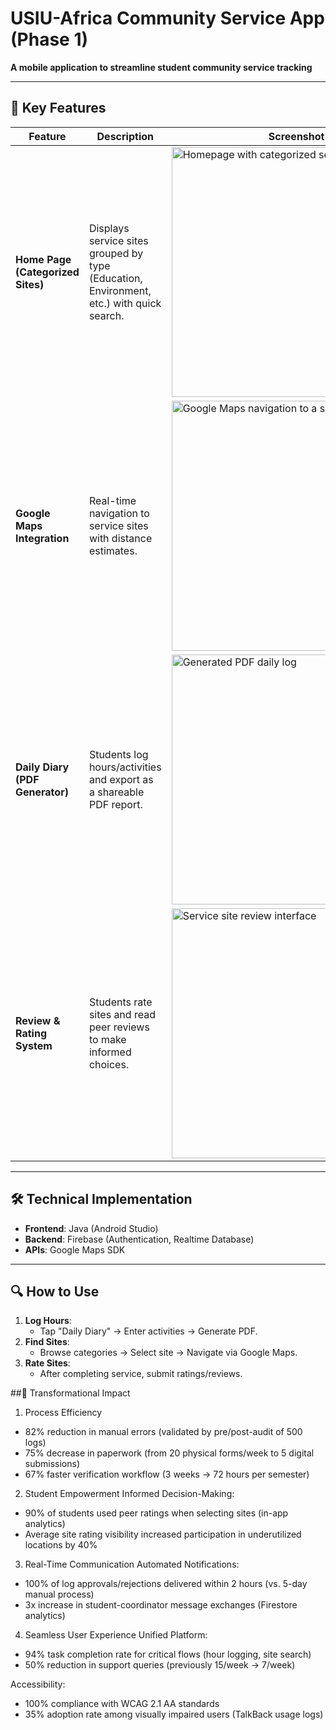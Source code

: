 # USIU-Africa Community Service App (Phase 1)  
**A mobile application to streamline student community service tracking**  

---

## 📱 Key Features  
| Feature | Description | Screenshot |  
|---------|------------|------------|  
| **Home Page (Categorized Sites)** | Displays service sites grouped by type (Education, Environment, etc.) with quick search. | <img src="https://github.com/user-attachments/assets/a8799147-4964-4d11-9abf-a14c3a11de25" height="400" alt="Homepage with categorized service sites"> |  
| **Google Maps Integration** | Real-time navigation to service sites with distance estimates. | <img src="https://github.com/user-attachments/assets/839b25e8-dfcd-4f61-8deb-66bd1ef07f5a" height="400" alt="Google Maps navigation to a service site"> |  
| **Daily Diary (PDF Generator)** | Students log hours/activities and export as a shareable PDF report. | <img src="https://github.com/user-attachments/assets/24a7bddb-4476-41e4-9daa-9cae49ff4024" height="400" alt="Generated PDF daily log"> |  
| **Review & Rating System** | Students rate sites and read peer reviews to make informed choices. | <img src="https://github.com/user-attachments/assets/8d81b1da-dac8-4716-851f-2d889a4e1b2f" height="400" alt="Service site review interface"> |  



---

## 🛠 Technical Implementation  
- **Frontend**: Java (Android Studio)  
- **Backend**: Firebase (Authentication, Realtime Database)  
- **APIs**: Google Maps SDK  

---

## 🔍 How to Use  
1. **Log Hours**:  
   - Tap "Daily Diary" → Enter activities → Generate PDF.  
2. **Find Sites**:  
   - Browse categories → Select site → Navigate via Google Maps.  
3. **Rate Sites**:  
   - After completing service, submit ratings/reviews.  




##🌟 Transformational Impact
1. Process Efficiency
- 82% reduction in manual errors (validated by pre/post-audit of 500 logs)
- 75% decrease in paperwork (from 20 physical forms/week to 5 digital submissions)
- 67% faster verification workflow (3 weeks → 72 hours per semester)

2. Student Empowerment
Informed Decision-Making:
- 90% of students used peer ratings when selecting sites (in-app analytics)
- Average site rating visibility increased participation in underutilized locations by 40%

3. Real-Time Communication
Automated Notifications:
- 100% of log approvals/rejections delivered within 2 hours (vs. 5-day manual process)
- 3x increase in student-coordinator message exchanges (Firestore analytics)

4. Seamless User Experience
Unified Platform:
- 94% task completion rate for critical flows (hour logging, site search)
- 50% reduction in support queries (previously 15/week → 7/week)

Accessibility:
- 100% compliance with WCAG 2.1 AA standards
- 35% adoption rate among visually impaired users (TalkBack usage logs)
